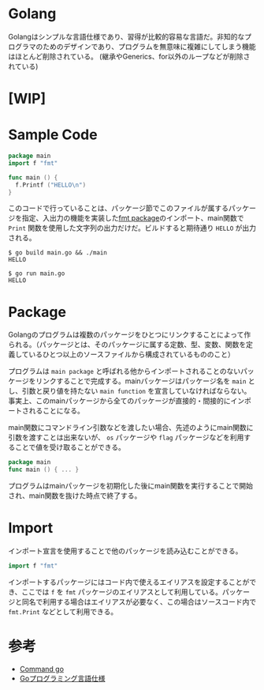 # Golang

Golangはシンプルな言語仕様であり、習得が比較的容易な言語だ。非知的なプログラマのためのデザインであり、プログラムを無意味に複雑にしてしまう機能はほとんど削除されている。 (継承やGenerics、for以外のループなどが削除されている)

# [WIP]

# Sample Code

```go
package main
import f "fmt"

func main () {
  f.Printf ("HELLO\n")
}
```

このコードで行っていることは、パッケージ節でこのファイルが属するパッケージを指定、入出力の機能を実装した[fmt package](http://golang.jp/pkg/fmt)のインポート、main関数で `Print` 関数を使用した文字列の出力だけだ。ビルドすると期待通り `HELLO` が出力される。

```
$ go build main.go && ./main
HELLO
```

```
$ go run main.go
HELLO
```

# Package

Golangのプログラムは複数のパッケージをひとつにリンクすることによって作られる。（パッケージとは、そのパッケージに属する定数、型、変数、関数を定義しているひとつ以上のソースファイルから構成されているもののこと）

プログラムは `main package` と呼ばれる他からインポートされることのないパッケージをリンクすることで完成する。mainパッケージはパッケージ名を `main` とし、引数と戻り値を持たない `main function` を宣言していなければならない。事実上、このmainパッケージから全てのパッケージが直接的・間接的にインポートされることになる。

main関数にコマンドライン引数などを渡したい場合、先述のようにmain関数に引数を渡すことは出来ないが、 `os` パッケージや `flag` パッケージなどを利用することで値を受け取ることができる。

```go
package main
func main () { ... }
```

プログラムはmainパッケージを初期化した後にmain関数を実行することで開始され、main関数を抜けた時点で終了する。

# Import

インポート宣言を使用することで他のパッケージを読み込むことができる。

```go
import f "fmt"
```

インポートするパッケージにはコード内で使えるエイリアスを設定することができ、ここでは `f` を `fmt` パッケージのエイリアスとして利用している。パッケージと同名で利用する場合はエイリアスが必要なく、この場合はソースコード内で `fmt.Print` などとして利用できる。

# 参考

- [Command go](http://golang-jp.org/cmd/go/)
- [Goプログラミング言語仕様](http://golang.jp/go_spec)
